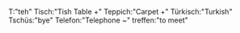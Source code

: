 T:"teh"
Tisch:"Tish Table +"
Teppich:"Carpet +"
Türkisch:"Turkish"
Tschüs:"bye"
Telefon:"Telephone ~"
treffen:"to meet"